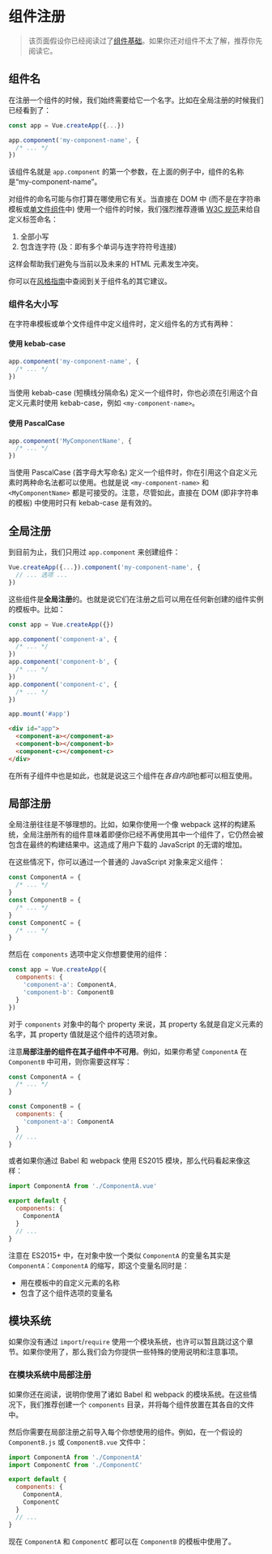 # 组件注册

> 该页面假设你已经阅读过了[组件基础](component-basics.md)。如果你还对组件不太了解，推荐你先阅读它。

## 组件名

在注册一个组件的时候，我们始终需要给它一个名字。比如在全局注册的时候我们已经看到了：

```js
const app = Vue.createApp({...})

app.component('my-component-name', {
  /* ... */
})
```

该组件名就是 `app.component` 的第一个参数，在上面的例子中，组件的名称是“my-component-name”。

对组件的命名可能与你打算在哪使用它有关。当直接在 DOM 中 (而不是在字符串模板或[单文件组件](../guide/single-file-component.html)中) 使用一个组件的时候，我们强烈推荐遵循 [W3C 规范](https://html.spec.whatwg.org/multipage/custom-elements.html#valid-custom-element-name)来给自定义标签命名：

1. 全部小写
2. 包含连字符 (及：即有多个单词与连字符符号连接)

这样会帮助我们避免与当前以及未来的 HTML 元素发生冲突。

你可以在[风格指南](../style-guide/#基础组件名称强烈推荐)中查阅到关于组件名的其它建议。

### 组件名大小写

在字符串模板或单个文件组件中定义组件时，定义组件名的方式有两种：

#### 使用 kebab-case

```js
app.component('my-component-name', {
  /* ... */
})
```

当使用 kebab-case (短横线分隔命名) 定义一个组件时，你也必须在引用这个自定义元素时使用 kebab-case，例如 `<my-component-name>`。

#### 使用 PascalCase

```js
app.component('MyComponentName', {
  /* ... */
})
```
当使用 PascalCase (首字母大写命名) 定义一个组件时，你在引用这个自定义元素时两种命名法都可以使用。也就是说 `<my-component-name>` 和 `<MyComponentName>` 都是可接受的。注意，尽管如此，直接在 DOM (即非字符串的模板) 中使用时只有 kebab-case 是有效的。

## 全局注册

到目前为止，我们只用过 `app.component` 来创建组件：

```js
Vue.createApp({...}).component('my-component-name', {
  // ... 选项 ...
})
```

这些组件是**全局注册**的。也就是说它们在注册之后可以用在任何新创建的组件实例的模板中。比如：

```js
const app = Vue.createApp({})

app.component('component-a', {
  /* ... */
})
app.component('component-b', {
  /* ... */
})
app.component('component-c', {
  /* ... */
})

app.mount('#app')
```

```html
<div id="app">
  <component-a></component-a>
  <component-b></component-b>
  <component-c></component-c>
</div>
```

在所有子组件中也是如此，也就是说这三个组件在*各自内部*也都可以相互使用。

## 局部注册

全局注册往往是不够理想的。比如，如果你使用一个像 webpack 这样的构建系统，全局注册所有的组件意味着即便你已经不再使用其中一个组件了，它仍然会被包含在最终的构建结果中。这造成了用户下载的 JavaScript 的无谓的增加。

在这些情况下，你可以通过一个普通的 JavaScript 对象来定义组件：

```js
const ComponentA = {
  /* ... */
}
const ComponentB = {
  /* ... */
}
const ComponentC = {
  /* ... */
}
```

然后在 `components` 选项中定义你想要使用的组件：

```js
const app = Vue.createApp({
  components: {
    'component-a': ComponentA,
    'component-b': ComponentB
  }
})
```

对于 `components` 对象中的每个 property 来说，其 property 名就是自定义元素的名字，其 property 值就是这个组件的选项对象。

注意**局部注册的组件在其子组件中不可用**。例如，如果你希望 `ComponentA` 在 `ComponentB` 中可用，则你需要这样写：

```js
const ComponentA = {
  /* ... */
}

const ComponentB = {
  components: {
    'component-a': ComponentA
  }
  // ...
}
```

或者如果你通过 Babel 和 webpack 使用 ES2015 模块，那么代码看起来像这样：

```js
import ComponentA from './ComponentA.vue'

export default {
  components: {
    ComponentA
  }
  // ...
}
```

注意在 ES2015+ 中，在对象中放一个类似 `ComponentA` 的变量名其实是 `ComponentA`：`ComponentA` 的缩写，即这个变量名同时是：

- 用在模板中的自定义元素的名称
- 包含了这个组件选项的变量名

## 模块系统

如果你没有通过 `import`/`require` 使用一个模块系统，也许可以暂且跳过这个章节。如果你使用了，那么我们会为你提供一些特殊的使用说明和注意事项。

### 在模块系统中局部注册

如果你还在阅读，说明你使用了诸如 Babel 和 webpack 的模块系统。在这些情况下，我们推荐创建一个 `components` 目录，并将每个组件放置在其各自的文件中。

然后你需要在局部注册之前导入每个你想使用的组件。例如，在一个假设的 `ComponentB.js` 或 `ComponentB.vue` 文件中：

```js
import ComponentA from './ComponentA'
import ComponentC from './ComponentC'

export default {
  components: {
    ComponentA,
    ComponentC
  }
  // ...
}
```

现在 `ComponentA` 和 `ComponentC` 都可以在 `ComponentB` 的模板中使用了。
